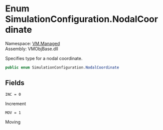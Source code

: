 # Enum SimulationConfiguration.NodalCoordinate

Namespace: [VM.Managed](VM.Managed.md)  
Assembly: VMObjBase.dll  

Specifies type for a nodal coordinate.

```csharp
public enum SimulationConfiguration.NodalCoordinate
```

## Fields

`INC = 0` 

Increment



`MOV = 1` 

Moving




